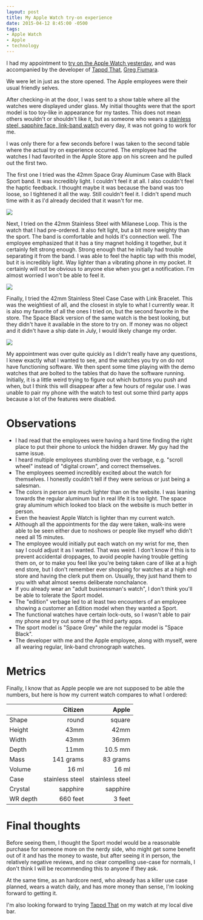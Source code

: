 ```yaml
---
layout: post
title: My Apple Watch try-on experience
date: 2015-04-12 8:45:00 -0500
tags: 
- Apple Watch
- Apple
- technology
--- 
```


I had my appointment to [try on the Apple Watch yesterday][apple], and was accompanied by the developer of [Tappd That][tappdthat], [Greg Fiumara][twitter]. 

We were let in just as the store opened. The Apple employees were their usual friendly selves. 

After checking-in at the door, I was sent to a show table where all the watches were displayed under glass. My initial thoughts were that the sport model is too toy-like in appearance for my tastes. This does not mean others wouldn't or shouldn't like it, but as someone who wears a [stainless steel, sapphire face, link-band watch][amazon] every day, it was not going to work for me.

I was only there for a few seconds before I was taken to the second table where the actual try on experience occurred. The employee had the watches I had favorited in the Apple Store app on his screen and he pulled out the first two. 

The first one I tried was the 42mm Space Gray Aluminum Case with Black Sport band. It was incredibly light. I couldn't feel it at all. I also couldn't feel the haptic feedback. I thought maybe it was because the band was too loose, so I tightened it all the way. Still couldn't feel it. I didn't spend much time with it as I'd already decided that it wasn't for me. 

![](/images/Apple_Watch_try-on-1.jpg) 

Next, I tried on the 42mm Stainless Steel with Milanese Loop. This is the watch that I had pre-ordered. It also felt light, but a bit more weighty than the sport. The band is comfortable and holds it's connection well. The employee emphasized that it has a tiny magnet holding it together, but it certainly felt strong enough. Strong enough that he initially had trouble separating it from the band. I was able to feel the haptic tap with this model, but it is incredibly light. Way lighter than a vibrating phone in my pocket. It certainly will not be obvious to anyone else when you get a notification. I'm almost worried I won't be able to feel it. 

![](/images/Apple_Watch_try-on-2.jpg) 

Finally, I tried the 42mm Stainless Steel Case Case with Link Bracelet. This was the weightiest of all, and the closest in style to what I currently wear. It is also my favorite of all the ones I tried on, but the second favorite in the store. The Space Black version of the same watch is the best looking, but they didn't have it available in the store to try on. If money was no object and it didn't have a ship date in July, I would likely change my order. 

![](/images/Apple_Watch_try-on-3.jpg) 

My appointment was over quite quickly as I didn't really have any questions, I knew exactly what I wanted to see, and the watches you try on do not have functioning software. We then spent some time playing with the demo watches that are bolted to the tables that do have the software running. Initially, it is a little weird trying to figure out which buttons you push and when, but I think this will disappear after a few hours of regular use. I was unable to pair my phone with the watch to test out some third party apps because a lot of the features were disabled.

# Observations
- I had read that the employees were having a hard time finding the right place to put their phone to unlock the hidden drawer. My guy had the same issue.
- I heard multiple employees stumbling over the verbage, e.g. "scroll wheel" instead of "digital crown", and correct themselves.
- The employees seemed incredibly excited about the watch for themselves. I honestly couldn't tell if they were serious or just being a salesman.  
- The colors in person are much lighter than on the website. I was leaning towards the regular aluminum but in real life it is too light. The space gray aluminum which looked too black on the website is much better in person. 
- Even the heaviest Apple Watch is lighter than my current watch. 
- Although all the appointments for the day were taken, walk-ins were able to be seen either due to noshows or people like myself who didn't need all 15 minutes.
- The employee would initially put each watch on my wrist for me, then say I could adjust it as I wanted. That was weird. I don't know if this is to prevent accidental droppages, to avoid people having trouble getting them on, or to make you feel like you're being taken care of like at a high end store, but I don't remember ever shopping for watches at a high end store and having the clerk put them on. Usually, they just hand them to you with what almost seems deliberate nonchalance. 
- If you already wear an "adult businessman's watch", I don't think you'll be able to tolerate the Sport model. 
- The "edition" verbage led to at least two encounters of an employee showing a customer an Edition model when they wanted a Sport. 
- The functional watches have certain lock-outs, so I wasn't able to pair my phone and try out some of the third party apps. 
- The sport model is "Space Grey" while the regular model is "Space Black". 
- The developer with me and the Apple employee, along with myself, were all wearing regular, link-band chronograph watches.

# Metrics

Finally, I know that as Apple people we are not supposed to be able the numbers, but here is how my current watch compares to what I ordered:

|          |         Citizen |           Apple |  
| :------- | --------------: | --------------: |  
| Shape    |           round |          square |  
| Height   |            43mm |            42mm |  
| Width    |            43mm |            36mm |  
| Depth    |            11mm |         10.5 mm |  
| Mass     |       141 grams |        83 grams |  
| Volume   |           16 ml |           16 ml |  
| Case     | stainless steel | stainless steel |  
| Crystal  |        sapphire |        sapphire |  
| WR depth |        660 feet |          3 feet | 
 
# Final thoughts

Before seeing them, I thought the Sport model would be a reasonable purchase for someone more on the nerdy side, who might get some benefit out of it and has the money to waste, but after seeing it in person, the relatively negative reviews, and no clear compelling use-case for normals, I don't think I will be recommending this to anyone if they ask.

At the same time, as an hardcore nerd, who already has a killer use case planned, wears a watch daily, and has more money than sense, I'm looking forward to getting it. 

I'm also looking forward to trying [Tappd That][tappdthat] on my watch at my local dive bar. 

[amazon]: http://www.amazon.com/Citizen-CB0010-53L-Eco-Drive-World-Perpetual/dp/B0045TI4HI/ref=cm_cr_pr_product_top?ie=UTF8&at=11l4RT
[apple]: http://concierge.apple.com/stores/us?channel=1&locale=en_US&type=tryOn
[tappdthat]: http://tappdthat.com/
[twitter]: https://twitter.com/gfiumara/